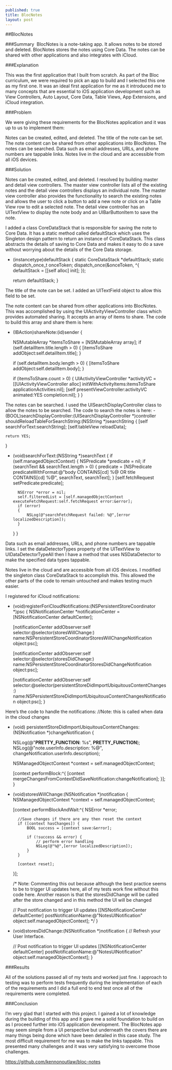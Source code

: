 ```yaml
---
published: true
title: BlocNotes
layout: post
---
```

##BlocNotes
    
###Summary
 BlocNotes is a note-taking app. It allows notes to be stored and deleted. BlocNotes stores the notes using Core Data. The notes can be shared with other applications and also integrates with iCloud.

###Explanation

This was the first application that I built from scratch. As part of the Bloc curriculum, we were required to pick an app to build and I selected this one as my first one. It was an ideal first application for me as it introduced me to many concepts that are essential to iOS application development such as View Controllers, Auto Layout, Core Data, Table Views, App Extensions, and iCloud integration.

###Problem

We were giving these requirements for the BlocNotes application and it was up to us to implement them:

Notes can be created, edited, and deleted.
The title of the note can be set.
The note content can be shared from other applications into BlocNotes.
The notes can be searched.
Data such as email addresses, URLs, and phone numbers are tappable links.
Notes live in the cloud and are accessible from all iOS devices.

###Solution

Notes can be created, edited, and deleted.
      I resolved by building master and detail view controllers. The master view controller lists all of the existing notes and the detail view controllers displays an individual note. The master view controller also provides the functionality to search the existing notes and allows the user to click a button to add a new note or click on a Table View row to edit a selected note. The detail view controller has an UITextView to display the note body and an UIBarButtonItem to save the note. 

I added a class CoreDataStack that is responsible for saving the note to Core Data. It has a static method called defaultStack which uses the Singleton design pattern to return an instance of CoreDataStack. This class abstracts the details of saving to Core Data and makes it easy to do a save without worrying about the details of the Core Data storage.

+ (instancetype)defaultStack {
    static CoreDataStack *defaultStack;
    static dispatch_once_t onceToken;
    dispatch_once(&onceToken, ^{
        defaultStack = [[self alloc] init];
    });
    
    return defaultStack;
}

The title of the note can be set.
I added an UITextField object to allow this field to be set.
 
The note content can be shared from other applications into BlocNotes.
This was accomplished by using the UIActivityViewController class which provides automated sharing. It accepts an array of items to share. The code to build this array and share them is here:

- (IBAction)shareNote:(id)sender {
    
    NSMutableArray *itemsToShare = [NSMutableArray array];
    if (self.detailItem.title.length > 0) {
        [itemsToShare addObject:self.detailItem.title];
    }
    
    if (self.detailItem.body.length > 0) {
        [itemsToShare addObject:self.detailItem.body];
    }
    
    if (itemsToShare.count > 0) {
        UIActivityViewController *activityVC = [[UIActivityViewController alloc] initWithActivityItems:itemsToShare applicationActivities:nil];
        [self presentViewController:activityVC animated:YES completion:nil];
    }
}

The notes can be searched.
I used the UISearchDisplayController class to allow the notes to be searched. The code to search the notes is here:
-(BOOL)searchDisplayController:(UISearchDisplayController *)controller shouldReloadTableForSearchString:(NSString *)searchString
{
    [self searchForText:searchString];
    [self.tableView reloadData];
    
    return YES;
}

- (void)searchForText:(NSString *)searchText
{
    if (self.managedObjectContext)
    {
        NSPredicate *predicate = nil;
        if (searchText && searchText.length > 0) {
            predicate = [NSPredicate
                         predicateWithFormat:@"body CONTAINS[cd] %@ OR title CONTAINS[cd] %@",
                         searchText, searchText];
        }
        [self.fetchRequest setPredicate:predicate];
        
        NSError *error = nil;
        self.filteredList = [self.managedObjectContext executeFetchRequest:self.fetchRequest error:&error];
        if (error)
        {
            NSLog(@"searchFetchRequest failed: %@",[error localizedDescription]);
        }
    }
}

Data such as email addresses, URLs, and phone numbers are tappable links.
I set the dataDetectorTypes property of the UITextView to UIDataDetectorTypeAll then I have a method that uses NSDataDetector to make the specified data types tappable.

Notes live in the cloud and are accessible from all iOS devices.
I modified the singleton class CoreDataStack to accomplish this. This allowed the other parts of the code to remain untouched and makes testing much easier.

I registered for iCloud notifications:
- (void)registerForiCloudNotifications:(NSPersistentStoreCoordinator *)psc {
    NSNotificationCenter *notificationCenter = [NSNotificationCenter defaultCenter];
    
    [notificationCenter addObserver:self
                           selector:@selector(storesWillChange:)
                               name:NSPersistentStoreCoordinatorStoresWillChangeNotification
                             object:psc];
    
    [notificationCenter addObserver:self
                           selector:@selector(storesDidChange:)
                               name:NSPersistentStoreCoordinatorStoresDidChangeNotification
                             object:psc];
    
    [notificationCenter addObserver:self
                           selector:@selector(persistentStoreDidImportUbiquitousContentChanges:)
                               name:NSPersistentStoreDidImportUbiquitousContentChangesNotification
                             object:psc];
}

Here’s the code to handle the notifications:
//Note: this is called when data in the cloud changes
- (void) persistentStoreDidImportUbiquitousContentChanges:(NSNotification *)changeNotification {
    
    NSLog(@"__PRETTY_FUNCTION__: %s", __PRETTY_FUNCTION__);
    NSLog(@"note.userInfo.description: %@", changeNotification.userInfo.description);
    
    NSManagedObjectContext *context = self.managedObjectContext;
    
    [context performBlock:^{
        [context mergeChangesFromContextDidSaveNotification:changeNotification];
    }];
}

- (void)storesWillChange:(NSNotification *)notification {
    NSManagedObjectContext *context = self.managedObjectContext;
    
    [context performBlockAndWait:^{
        NSError *error;
        
        //Save changes if there are any then reset the context
        if ([context hasChanges]) {
            BOOL success = [context save:&error];
            
            if (!success && error) {
                // perform error handling
                NSLog(@"%@",[error localizedDescription]);
            }
        }
        
        [context reset];
    }];
    
    /* Note: Commenting this out because although the best practice seems to be to trigger UI updates here, all of my tests work fine
             without this code here. Another reason is that the storesDidChange will be called after the store changed and in this method
             the UI will be changed
     
    // Post notification to trigger UI updates
    [[NSNotificationCenter defaultCenter] postNotificationName:@"NotesUINotification" object:self.managedObjectContext];
     */
}

- (void)storesDidChange:(NSNotification *)notification {
    // Refresh your User Interface.
    
    // Post notification to trigger UI updates
    [[NSNotificationCenter defaultCenter] postNotificationName:@"NotesUINotification" object:self.managedObjectContext];
}

###Results

All of the solutions passed all of my tests and worked just fine. I approach to testing was to perform tests frequently during the implementation of each of the requirements and I did a full end to end test once all of the requirements were completed.


###Conclusion

I’m very glad that I started with this project. I gained a lot of knowledge during the building of this app and it gave me a solid foundation to build on as I proceed further into iOS application development. The BlocNotes app may seem simple from a UI perspective but underneath the covers there are many things being done which have been detailed in this case study. The most difficult requirement for me was to make the links tappable. This presented many challenges and it was very satisfying to overcome those challenges.

https://github.com/kennonoutlaw/bloc-notes
